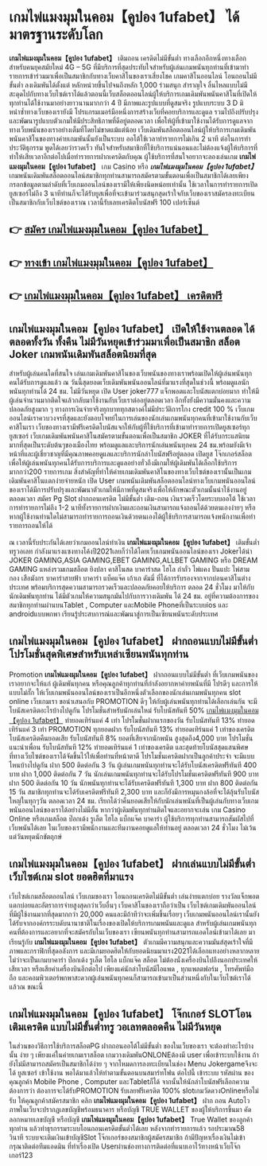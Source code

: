 # เกมไพ่แมงมุมในคอม【คูปอง 1ufabet】  ได้มาตรฐานระดับโลก

**เกมไพ่แมงมุมในคอม【คูปอง 1ufabet】** เติมถอน เครดิตไม่มีขั้นต่ำ  ทางเลือกอีกหนึ่งทางเลือกสำหรับคนยุคสมัยใหม่ 4G – 5G ที่มีบริการที่สุดประทับใจสำหรับผู้เล่นเกมพนันทุกท่านที่เข้ามาทำรายการเข้าร่วมมาเพื่อเป็นสมาชิกกับทางเว็บคาสิโนของเราเสี่ยงโชค เกมคาสิโนออนไลน์ โอนถอนไม่มีขั้นต่ำ ลงเดิมพันได้ตั้งแต่ หลักหน่วยขึ้นไปจนถึงหลัก 1,000 ร่วมสนุก สำราญใจ ลื่นไหลแบบไม่มีสะดุดไปกับทางเว็บไซต์เราได้แล้วตอนนี้เว็บสล็อตออนไลน์ผู้ให้บริการเกมเดิมพันพนันคาสิโนที่เปิดให้ทุกท่านได้ใช้งานมาอย่างยาวนานมากกว่า 4 ปี มีภาพและรูปแบบที่ดูสมจริง รูปแบบระบบ 3 D
มิหนำซ้ำทางเว็บของเรายังมี โปรแกรมเมอร์มือหนึ่งการสร้างเว็บที่คอยบริการและดูแล  รวมไปถึงปรับปรุงและพัฒนารูปแบบตัวเกมให้มีประสิทธิภาพที่ดีอยู่ตลอดเวลา เพื่อให้ผู้ที่เข้ามาใช้งานได้รับการดูแลจากทางเว็บพนันของเราอย่างเต็มที่โดยไม่ขาดแม้แต่น้อย เว็บเดิมพันสล็อตออนไลน์ผู้ให้บริการเกมเดิมพันพนันคาสิโนของทางค่ายเกมพันนั้นยังเป็นระบบ ออโต้ใช้เวลาทำรายการไม่เกิน 2 นาที ต่อในการทำประวัติธุกรรม พูดได้เลยว่ารวดเร็ว ทันใจสำหรับสมาชิกที่ใช้บริการแน่นอนและไม่ต้องแจ้งผู้ให้บริการที่ทำให้เสียเวลาอีกต่อไปเมื่อทำรายการฝากเครดิตกับคุณ
ผู้ใช้บริการที่สนใจอยากจะลองเล่นเกม **เกมไพ่แมงมุมในคอม【คูปอง 1ufabet】** เกม Casino  หรือ ***เกมไพ่แมงมุมในคอม【คูปอง 1ufabet】*** เกมพนันเดิมพันสล็อตออนไลน์สมาชิกทุกท่านสามารถสมัครตามขั้นตอนเพื่อเป็นสมาชิกได้เลยเพียงกรอกข้อมูลตามลำดับที่เว็บเกมออนไลน์ของเรามีให้เพียงนิดหน่อยเท่านั้น ใช้เวลาในการทำรายการเปิดยูสเซอร์ไม่ถึง 3 นาทีท่านก็จะได้รับยูสเพื่อที่จะเข้ามาร่วมสนุกสุดเร้าใจกับเว็บของเราสมัครลงทะเบียนเป็นสมาชิกกับเว็บไซต์ของเราณ เวลานี้รับเลยเครดิตโบนัสฟรี 100 เปอร์เซ็นต์ 

## 👉 [สมัคร เกมไพ่แมงมุมในคอม【คูปอง 1ufabet】](https://archa888.com/)
## 👉 [ทางเข้า เกมไพ่แมงมุมในคอม【คูปอง 1ufabet】](https://archa888.com/)
## 👉 [เกมไพ่แมงมุมในคอม【คูปอง 1ufabet】 เครดิตฟรี](https://archa888.com/)

## เกมไพ่แมงมุมในคอม【คูปอง 1ufabet】 เปิดให้ใช้งานตลอด ได้ตลอดทั้งวัน ทั้งคืน ไม่มีวันหยุดเข้าร่วมมาเพื่อเป็นสมาชิก สล็อต Joker เกมพนันเดิมพันสล็อตนิยมที่สุด

สำหรับผู้เล่นคนใดที่สนใจ เล่นเกมเดิมพันคาสิโนของเว็บพนันของทางเราพร้อมเปิดให้ผู้เล่นพนันทุกคนได้รับการดูแลแล้ว ณ วันนี้สุดยอดเว็บเดิมพันพนันออนไลน์ที่มาแรงที่สุดในช่วงนี้ พร้อมดูแลนักพนันทุกท่านได้ 24 ชม. ไม่มีวันหยุด เปิด User joker777 แจ็กพอตและโบนัสแตกบ่อยมาก ทำให้มีผู้เล่นจำนวนมากติดใจแล้วกลับมาใช้งานกับเว็บเราต่ออยู่ตลอดเวลา อีกทั้งยังมีความมั่นคงและความปลอดภัยสูงมาก ๆ ทางการเงินจ่ายจริงทุกบาททุกสตางค์ไม่มีประวัติการโกง credit 100 % เว็บเกมออนไลน์เราควบวงจรที่สุดและยังตอบโจทย์ในการเล่นของนักเล่นเกมพนันทุกคนที่เข้ามาใช้งานกับเว็บคาสิโนเรา
เว็บของทางเรามีฟรีเครดิตโบนัสแจกให้กับผู้ที่ใช้บริการที่เข้ามาทำรายการเปิดยูสเซอร์ทุกยูสเซอร์ เว็บเกมเดิมพันพนันคาสิโนสมัครตามขั้นตอนเพื่อเป็นสมาชิก JOKER ที่ได้รับกระแสนิยมมากที่สุดเป็นระดับต้นๆของเมืองไทย พร้อมดูแลและบริการนักเล่นพนันทุกคน 24 ชม.พร้อมยังมีเจ้าหน้าที่และผู้เชี่ยวชาญที่มีคุณภาพคอยดูแลและบริการนักล่าโบนัสฟรีอยู่ตลอด เปิดยูส โจ๊กเกอร์สล็อต เพื่อให้ผู้เล่นพนันทุกคนได้รับการบริการและดูแลอย่างทั่วถึงมีเกมให้ผู้เดิมพันได้เลือกใช้บริการมากกว่า200 รายการเกม
สิ่งสำคัญที่ทำให้ค่ายเกมเดิมพันคาสิโนของทางเว็บไซต์ของเรานั้นเป็นเกมเดิมพันคาสิโนแตกง่ายจ่ายหนัก เปิด User  เกมพนันเดิมพันสล็อตออนไลน์ทางเว็บเกมพนันออนไลน์ของเราได้มีการปรับปรุงและพัฒนาตัวเกมให้มีภาพที่ดูสมจริงเพื่อให้ลักษณะตัวเกมนั้นน่าใช้งานอยู่ตลอดเวลา สมัคร  Pg Slot ฝากถอนเครดิต ไม่มีขั้นต่ำ เติม-ถอน เงินรวดเร็วโดยระบบออโต้ ใช้เวลาการทำรายการไม่ถึง 1-2 นาทีทั้งรายการฝากเงินและถอนเงินสามารถแจ้งถอนได้ด้วยตนเองง่ายๆ หรือหากผู้ใช้งานท่านใดไม่สามารถทำรายการถอนเงินด้วยตนเองได้ผู้ใช้บริการสามารถแจ้งพนักงานเพื่อทำรายการถอนให้ได้

ณ เวลานี้รับประกันได้เลยว่าเกมออนไลน์ทำเงิน **เกมไพ่แมงมุมในคอม【คูปอง 1ufabet】** เติมขั้นต่ำทรูวอเลท กำลังมาแรงแซงทางโค้งปี2021เลยก็ว่าได้โดยเว็บเกมพนันออนไลน์ของเรา Jokerได้นำ  JOKER GAMING,ASIA GAMING,EBET GAMING,ALLBET GAMING หรือ DREAM GAMING แหล่งรวมเกมสล็อต ยิงปลา คาสิโนสด บาคาร่าสด ไฮโล กำถั่ว ไพ่แคง ปั่นแปะ ไพ่สามกอง เสือมังกร บาคาร่าสายฟ้า บาคาร่า แบ็คแจ๊ค เก้าเก ดัมมี่ ที่ได้การรับรองจากจากบ่อนคาสิโนต่างประเทศ พร้อมบริการสุดความสามารถรวดเร็วและปลอดภัยคอยให้บริการ ตลอด 24 ชั่วโมง มาให้กับนักเดิมพันทุกท่าน ได้มีตัวเกมให้ความสนุกมันไปกับการวางเดิมพัน ได้ 24 ชม. อยู่ที่ความต้องการของสมาชิกทุกท่านผ่านบนTablet , Computer และMobile Phoneที่เป็นระบบios และ androidแบบพกพา เรียนรู้ประสบการณ์และพัฒนาสู่การเป็นเซียนพนันระดับประเทศ

## เกมไพ่แมงมุมในคอม【คูปอง 1ufabet】 ฝากถอนแบบไม่มีขั้นต่ำ โปรโมชั่นสุดพิเศษสำหรับเหล่าเซียนพนันทุกท่าน

 Promotion  **เกมไพ่แมงมุมในคอม【คูปอง 1ufabet】** ฝากถอนแบบไม่มีขั้นต่ำ ที่เว็บเกมพนันของเราอยากจะให้แก่  ผู้เดิมพันทุกคน หรือคุณลูกค้าทุกท่านที่กำลังอยากหาค่ายพนันที่มี โปรดีๆ และการให้แบบไม่กั๊ก ให้เว็บเกมพนันออนไลน์ของเราเป็นอีกหนึ่งตัวเลือกของนักเล่นเกมพนันทุกคน slot online เว็บเกมเรา ขอนำเสนอกับ PROMOTION ดีๆ ให้กับผู้เล่นพนันทุกท่านได้เลือกเล่นกัน จะมีโบนัสเครดิตอะไรบ้างไปดูกัน
โปรโมชั่นสำหรับนักเล่นใหม่ รับโบนัสทันที 50% [เกมไพ่แมงมุมในคอม【คูปอง 1ufabet】](https://archa888.com/) ทำยอดเทิร์นแค่ 4 เท่า
โปรโมชั่นฝากแรกของวัน รับโบนัสทันที 13% ทำยอดเทิร์นแค่ 3 เท่า
 PROMOTION ทุกยอดฝาก รับโบนัสทันที 13% ทำยอดเทิร์นแค่ 1 เท่าของเครดิต
โบนัสเครดิตคืนยอดเสีย รับโบนัสทันที 8% ยอดที่เสียจากนักพนัน สูงสุดถึง4,000 บาท
โปรโมชั่นแนะนำเพื่อน รับโบนัสทันที 12% ทำยอดเทิร์นแค่ 1 เท่าของเครดิต
และสุดท้ายโบนัสสุดแสนพิศษที่ทางเว็บไซต์ของเราได้จัดขึ้นไว้ให้เพื่อท่านที่หน้าตาดี โปรโมชั่นเครดิตฝากเป็นลูกค้าประจำ จะมีแบบไหนบ้างไปดูกัน
ฝาก 500 ติดต่อกัน 3 วัน ผู้เล่นเกมพนันทุกท่านจะได้รับโบนัสเครดิตฟรีทันที 400 บาท
ฝาก 1,000 ติดต่อกัน 7 วัน นักเล่นเกมพนันทุกท่านจะได้รับโปรโมชั่นเครดิตฟรีทันที 900 บาท
ฝาก 500 ติดต่อกัน 10 วัน นักพนันทุกท่านจะได้รับเครดิตฟรีทันที 1,300 บาท
ฝาก 800 ติดต่อกัน 15 วัน สมาชิกทุกท่านจะได้รับเครดิตฟรีทันที 2,300 บาท
และก็ยังมีการหมุนกงล้อที่จะได้ลุ้นรับโบนัสใหญ่ในทุกๆวัน ตลอดเวลา 24 ชม. เรียกได้ว่าคืนยอดเสียให้กับนักเล่นพนันที่เป็นผู้เล่นกับทางเว็บเกมพนันออนไลน์ของเราได้อย่างไม่มีอั้น หากว่าผู้เดิมพันทุกท่านติดใจและอยากจะเล่น เกม  Casino Online หรือเกมสล็อต ป๊อกเด้ง รูเล็ต ไฮโล แบ็กแจ๊ค บาคาร่า ผู้ใช้บริการทุกท่านสามารถสัมผัสไปที่เว็บพนันได้เลย ในเว็บของเรามีพนักงานและทีมงานคอยดูแลให้ท่านอยู่ ตลอดเวลา 24 ชั่วโมง ไม่เว้นแต่วันหยุดนักขัตฤกษ์

## เกมไพ่แมงมุมในคอม【คูปอง 1ufabet】 ฝากเล่นแบบไม่มีขั้นต่ำ  เว็บไซต์เกม slot ยอดฮิตที่มาแรง

เว็บไซต์เกมสล็อตออนไลน์ เว็บเกมของเรา โอนถอนเครดิตไม่มีขั้นต่ำ เล่นง่ายแตกบ่อย รางวัลแจ็กพอตแตกบ่อยและอัตราการจ่ายสูงสุดกว่าเว็บอื่นๆ เว็บคาสิโนของเราถือว่าเป็น เว็บไซต์เกมเดิมพันออนไลน์ที่มีผู้ใช้งานมากที่สุดมากกว่า 20,000 คนและมีถ้าทีว่าจะเพิ่มขึ้นเรื่อยๆ เว็บเกมพนันออนไลน์เรานั้นยังได้รับจากองค์กรระบดับนานาชาติในเรื่องของเปิดให้บริการเกมพนันและดูแล สำหรับผู้เล่นเกมพนันทุกคนที่ต้องการและอยากที่จะสมัครกับในเว็บของเรา เซียนพนันทุกท่านสามารถแอดไลน์เข้ามาได้เลย
	มาเรียนรู้กับ **เกมไพ่แมงมุมในคอม【คูปอง 1ufabet】** ตัวเกมมีความสนุกและความมันส์สุดเร้าใจที่มีภาพและกราฟิกที่สุดอลังการ และมีเกมยอดฮิตให้กับยอดนิยมมาแรง2021ได้เลือกแทงอย่างหลากหลาย  ไม่ว่าจะเป็นเกมบาคาร่า ป๊อกเด้ง รูเล็ต ไฮโล แบ็กแจ๊ค สล็อต ไม่ต้องนั่งเครื่องบินไปถึงนอกประเทศให้เสียเวลา หรือเสียค่าเครื่องบินอีกต่อไป เพียงแค่นักล่าโบนัสมีไอแพด , ทุกแพลตฟอร์ม , โทรศัพท์มือถือ และคอมพิวเตอร์พกพาสะดวกผู้เล่นพนันทุกคนก็สามารถเข้ามาเป็นส่วนหนึ่งกับในเว็บไซต์เราได้แล้วณ ขณะนี้

## เกมไพ่แมงมุมในคอม【คูปอง 1ufabet】 โจ๊กเกอร์ SLOTโอนเติมเครดิต แบบไม่มีขั้นต่ำทรู วอเลทตลอดคืน ไม่มีวันหยุด

ในส่วนของวิธีการใช้บริการสล็อตPG ฝากถอนออโต้ไม่มีขั้นต่ำ ของในเว็บของเรา จะต้องทำอะไรบ้างนั้น ง่าย ๆ เพียงแค่ในค่ายเกมเราสล็อต เกมวางเดิมพันONLONEต้องมี user เพื่อเข้าระบบใช้งาน ถ้ายังไม่มีสามารถสมัครเป็นสมาชิกได้ง่าย ๆ จากโหมดการลงทะเบียนในช่อง Menu Jokergameจึงจะได้ ยูสเซอร์ เข้าใช้งาน พอได้มาแล้วให้ทำตามขั้นตอนบนสมาร์ทโฟน ต่อไปนี้
เข้าระบบ รหัสผ่าน  ของคุณลูกค้า Mobile Phone , Computer และTabletก็ได้
จากนั้นให้นักล่าโบนัสฟรีเลือกความต้องการว่า ต้องการจะได้รับPROMOTION รับเลยฟรีเครดิต 100% slotเกมวัดดวงOnlineหรือไม่รับ
ให้คุณลูกค้าสมัครสมาชิก คลิก **เกมไพ่แมงมุมในคอม【คูปอง 1ufabet】** ฝาก ถอน Autoไว ภาพในเว็บจะปรากฏเลขบัญชีพร้อมธนาคาร หรือบัญชี TRUE WALLET ของผู้ให้บริการขึ้นมา
คัดลอกหมายเลขบัญชี หรือบัญชี **เกมไพ่แมงมุมในคอม【คูปอง 1ufabet】** True Wallet ของลูกค้าทุกท่าน แล้วทำธุรกรรมระบบโอนถอนเครดิตขั้นต่ำได้เลย
หลังจากทำรายการแล้ว รอประมาณ58 วินาที ระบบจะเติมเงินเข้าบัญชีSlot โจ๊กเกอร์ของสมาชิกผู้สมัครสมาชิก
ถ้ามีปัญหาเรื่องเงินไม่เข้า กรุณาติดต่อทีมแอดมิน ที่ทำเรื่องเปิด Userผ่านช่องทางการติดต่อที่แนบเอาไว้ทางหน้าเว็บโจ๊กเกอร์123



